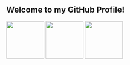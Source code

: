 ## Welcome to my GitHub Profile!
<img src="https://cdn.jsdelivr.net/gh/devicons/devicon@latest/icons/javascript/javascript-original.svg" width="100"/>
<img src="https://cdn.jsdelivr.net/gh/devicons/devicon@latest/icons/python/python-original-wordmark.svg" width="100"/>
<img src="https://cdn.jsdelivr.net/gh/devicons/devicon@latest/icons/json/json-original.svg" width="100"/>
